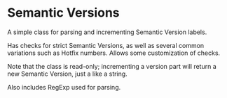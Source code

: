 # Semantic Versions

A simple class for parsing and incrementing Semantic Version labels.

Has checks for strict Semantic Versions, as well as several common variations such as Hotfix numbers. Allows some customization of checks.

Note that the class is read-only; incrementing a version part will return a new Semantic Version, just a like a string.

Also includes RegExp used for parsing.
